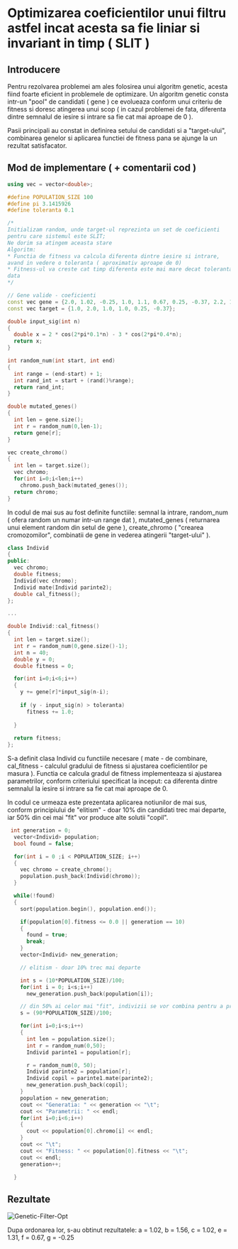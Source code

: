 # Optimizarea coeficientilor unui filtru astfel incat acesta sa fie liniar si invariant in timp ( SLIT )


## Introducere


Pentru rezolvarea problemei am ales folosirea unui algoritm genetic, acesta fiind foarte eficient in problemele de optimizare. Un algoritm genetic consta intr-un
"pool" de candidati ( gene ) ce evolueaza conform unui criteriu de fitness si doresc atingerea unui scop ( in cazul problemei de fata, diferenta dintre semnalul de iesire
si intrare sa fie cat mai aproape de 0 ). 

Pasii principali au constat in definirea setului de candidati si a "target-ului", combinarea genelor si aplicarea functiei de fitness pana se ajunge la un rezultat satisfacator.

## Mod de implementare ( + comentarii cod )

```cpp
using vec = vector<double>;

#define POPULATION_SIZE 100
#define pi 3.1415926
#define toleranta 0.1

/* 
Initializam random, unde target-ul reprezinta un set de coeficienti
pentru care sistemul este SLIT;
Ne dorim sa atingem aceasta stare
Algoritm:
* Functia de fitness va calcula diferenta dintre iesire si intrare,
avand in vedere o toleranta ( aproximativ aproape de 0)
* Fitness-ul va creste cat timp diferenta este mai mare decat toleranta
data
*/

// Gene valide - coeficienti
const vec gene = {2.0, 1.02, -0.25, 1.0, 1.1, 0.67, 0.25, -0.37, 2.2, 1.56, 0.23, 1.67, -0.98, -2.06, -2.0, 1.31};
const vec target = {1.0, 2.0, 1.0, 1.0, 0.25, -0.37};

double input_sig(int n)
{
  double x = 2 * cos(2*pi*0.1*n) - 3 * cos(2*pi*0.4*n);
  return x;
}

int random_num(int start, int end)
{
  int range = (end-start) + 1;
  int rand_int = start + (rand()%range);
  return rand_int;
}

double mutated_genes()
{
  int len = gene.size();
  int r = random_num(0,len-1);
  return gene[r];
}

vec create_chromo()
{
  int len = target.size();
  vec chromo;
  for(int i=0;i<len;i++)
    chromo.push_back(mutated_genes());
  return chromo;
}
```

In codul de mai sus au fost definite functiile: semnal la intrare, random_num (  ofera random un numar intr-un range dat ), mutated_genes ( returnarea unui element random din
setul de gene ), create_chromo ( "crearea cromozomilor", combinatii de gene in vederea atingerii "target-ului" ).

```cpp
class Individ
{
public:
  vec chromo;
  double fitness;
  Individ(vec chromo);
  Individ mate(Individ parinte2);
  double cal_fitness();
};

...

double Individ::cal_fitness()
{
  int len = target.size();
  int r = random_num(0,gene.size()-1);
  int n = 40;
  double y = 0;
  double fitness = 0;

  for(int i=0;i<6;i++)
  {
    y += gene[r]*input_sig(n-i);
    
    if (y - input_sig(n) > toleranta)
      fitness += 1.0;
    
  }
  
  return fitness;
};
```
S-a definit clasa Individ cu functiile necesare ( mate - de combinare, cal_fitness - calculul gradului de fitness si ajustarea coeficientilor pe masura ). 
Functia ce calcula gradul de fitness implementeaza si ajustarea parametrilor, conform criteriului specificat la inceput: ca diferenta dintre semnalul la iesire si intrare
sa fie cat mai aproape de 0.

In codul ce urmeaza este prezentata aplicarea notiunilor de mai sus, conform principiului de "elitism" - doar 10% din candidati trec mai departe, iar 50% din cei mai
"fit" vor produce alte solutii "copil".

```cpp
 int generation = 0;
  vector<Individ> population;
  bool found = false;

  for(int i = 0 ;i < POPULATION_SIZE; i++)
  {
    vec chromo = create_chromo();
    population.push_back(Individ(chromo));
  }

  while(!found)
  {
    sort(population.begin(), population.end());

    if(population[0].fitness <= 0.0 || generation == 10)
    {
      found = true;
      break;
    }
    vector<Individ> new_generation;

    // elitism - doar 10% trec mai departe

    int s = (10*POPULATION_SIZE)/100;
    for(int i = 0; i<s;i++)
      new_generation.push_back(population[i]);

    // din 50% ai celor mai "fit", indivizii se vor combina pentru a produce copii
    s = (90*POPULATION_SIZE)/100;

    for(int i=0;i<s;i++)
    {
      int len = population.size();
      int r = random_num(0,50);
      Individ parinte1 = population[r];

      r = random_num(0, 50);
      Individ parinte2 = population[r];
      Individ copil = parinte1.mate(parinte2);
      new_generation.push_back(copil);
    }
    population = new_generation;
    cout << "Generatia: " << generation << "\t";
    cout << "Parametrii: " << endl;
    for(int i=0;i<6;i++)
    {
      cout << population[0].chromo[i] << endl;
    }
    cout << "\t";
    cout << "Fitness: " << population[0].fitness << "\t";
    cout << endl;
    generation++;

  }
  ```
  ## Rezultate
  
  ![Genetic-Filter-Opt](https://github.com/Motanovici/Cpp-Optimization-Algorithms/blob/main/Examples/Filter-Optimization-Genetic-Alg/img/results.png)
  
  Dupa ordonarea lor, s-au obtinut rezultatele:
  a = 1.02, b = 1.56, c = 1.02, e = 1.31, f = 0.67, g = -0.25
  
